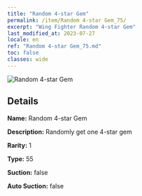 ```yaml
---
title: "Random 4-star Gem"
permalink: /item/Random 4-star Gem_75/
excerpt: "Wing Fighter Random 4-star Gem"
last_modified_at: 2023-07-27
locale: en
ref: "Random 4-star Gem_75.md"
toc: false
classes: wide
---
```



 ![Random 4-star Gem](/images/item/Random_4-star_Gem_p.png)



## Details

 **Name:** Random 4-star Gem 

 **Description:** Randomly get one 4-star gem

 **Rarity:** 1 

 **Type:** 55 

 **Suction:** false 

 **Auto Suction:** false 


